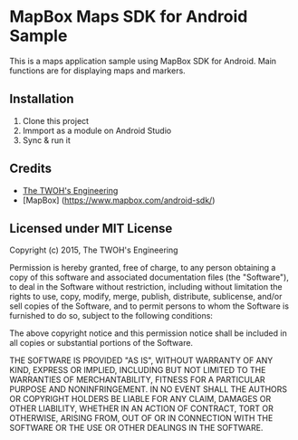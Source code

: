 # MapBox Maps SDK for Android Sample

This is a maps application sample using MapBox SDK for Android. Main functions are for displaying maps and markers.

## Installation

1. Clone this project
2. Immport as a module on Android Studio
3. Sync & run it

## Credits

- [The TWOH's Engineering](http://www.twoh.co)
- [MapBox] (https://www.mapbox.com/android-sdk/)

## Licensed under MIT License

Copyright (c) 2015, The TWOH's Engineering

Permission is hereby granted, free of charge, to any person obtaining a copy
of this software and associated documentation files (the "Software"), to deal
in the Software without restriction, including without limitation the rights
to use, copy, modify, merge, publish, distribute, sublicense, and/or sell
copies of the Software, and to permit persons to whom the Software is
furnished to do so, subject to the following conditions:

The above copyright notice and this permission notice shall be included in all
copies or substantial portions of the Software.

THE SOFTWARE IS PROVIDED "AS IS", WITHOUT WARRANTY OF ANY KIND,
EXPRESS OR IMPLIED, INCLUDING BUT NOT LIMITED TO THE WARRANTIES OF
MERCHANTABILITY, FITNESS FOR A PARTICULAR PURPOSE AND NONINFRINGEMENT.
IN NO EVENT SHALL THE AUTHORS OR COPYRIGHT HOLDERS BE LIABLE FOR ANY CLAIM,
DAMAGES OR OTHER LIABILITY, WHETHER IN AN ACTION OF CONTRACT, TORT OR
OTHERWISE, ARISING FROM, OUT OF OR IN CONNECTION WITH THE SOFTWARE OR THE USE
OR OTHER DEALINGS IN THE SOFTWARE.

